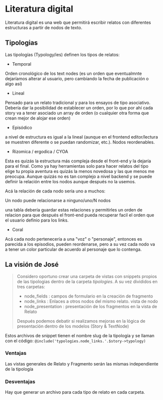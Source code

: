 # Literatura digital

Literatura digital es una web que permitirá escribir relatos con diferentes estructuras a partir de nodos de texto.

## Tipologias

Las tipologías (Typology/ies) definen los tipos de relatos:

* Temporal

Orden cronológico de los text nodes (es un orden que eventualmnte dejaríamos alterar al usuario, pero cambiando la fecha de publicación o algo así)

* Lineal

Pensado para un relato tradicional y para los ensayos de tipo asociativo. Debería dar la posibilidad de establecer un orden, por lo que por ahí cada story va a tener asociado un array de orden (o cualquier otra forma que crean mejor de alojar ese orden)

* Episódico

a nivel de estructura es igual a la lineal (aunque en el frontend editor/lectura se muestren diferente o se puedan randomizar, etc.). Nodos reordenables.

* Rizomica / ergodica / CYOA

Esta es quizás la estructura más compleja desde el front-end y la dejaría para el final. Como ya hay herramientas solo para hacer relatos del tipo elige tu propia aventura es quizás la menos novedosa y las que menos me preocupa. Aunque quizás no es tan complejo a nivel backend y se puede definir la relación entre los nodos aunque después no la usemos.

Acá la relación de cada nodo sería uno a muchos:

Un nodo puede relacionarse a ninguno/uno/N nodos

una tabla debería guardar estas relaciones y permitirles un orden de relacion para que después el front-end pueda recuperar facil el orden que el usuario definio para los links.

* Coral

Acá cada nodo pertenecería a una "voz" o "personaje", entonces es parecida a los episodios, pueden reordenarse, pero a su vez cada nodo va a tener un color particular de acuerdo al personaje que lo contenga.



## La visión de José

> Considero oportuno crear una carpeta de vistas con snippets propios de las tipologias dentro de la carpeta *tipologies*. A su vez divididos en tres carpetas:
> * node_fields : campos de formulario en la creación de fragmento
> * node_links : Enlaces a otros nodos del mismo relato. vista de nodo
> * node_presentation : presentación de los fragmentos en la vista de Relato 
>
>
> Después podemos debatir si realizamos mejoras en la lógica de presentación dentro de los modelos (Story & TextNode)


Estos archivos de snippet tienen el nombre slug de la tipología y se llaman con el código: ```@include('typologies.node_links.'.$story->typology)   ```

### Ventajas

Las vistas generales de Relato y Fragmento serán las mismas independiente de la tipología

### Desventajas

Hay que generar un archivo para cada tipo de relato en cada carpeta.